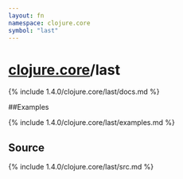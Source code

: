 ```yaml
---
layout: fn
namespace: clojure.core
symbol: "last"
---
```


# [clojure.core](../)/last

{% include 1.4.0/clojure.core/last/docs.md %}

##Examples

{% include 1.4.0/clojure.core/last/examples.md %}
## Source
{% include 1.4.0/clojure.core/last/src.md %}

